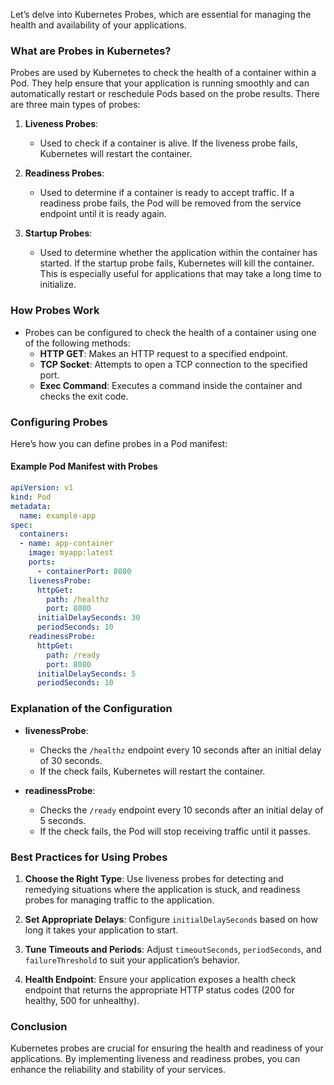 Let’s delve into Kubernetes Probes, which are essential for managing the health and availability of your applications.

### What are Probes in Kubernetes?

Probes are used by Kubernetes to check the health of a container within a Pod. They help ensure that your application is running smoothly and can automatically restart or reschedule Pods based on the probe results. There are three main types of probes:

1. **Liveness Probes**: 
   - Used to check if a container is alive. If the liveness probe fails, Kubernetes will restart the container.

2. **Readiness Probes**: 
   - Used to determine if a container is ready to accept traffic. If a readiness probe fails, the Pod will be removed from the service endpoint until it is ready again.

3. **Startup Probes**: 
   - Used to determine whether the application within the container has started. If the startup probe fails, Kubernetes will kill the container. This is especially useful for applications that may take a long time to initialize.

### How Probes Work

- Probes can be configured to check the health of a container using one of the following methods:
  - **HTTP GET**: Makes an HTTP request to a specified endpoint.
  - **TCP Socket**: Attempts to open a TCP connection to the specified port.
  - **Exec Command**: Executes a command inside the container and checks the exit code.

### Configuring Probes

Here’s how you can define probes in a Pod manifest:

#### Example Pod Manifest with Probes

```yaml
apiVersion: v1
kind: Pod
metadata:
  name: example-app
spec:
  containers:
  - name: app-container
    image: myapp:latest
    ports:
      - containerPort: 8080
    livenessProbe:
      httpGet:
        path: /healthz
        port: 8080
      initialDelaySeconds: 30
      periodSeconds: 10
    readinessProbe:
      httpGet:
        path: /ready
        port: 8080
      initialDelaySeconds: 5
      periodSeconds: 10
```

### Explanation of the Configuration

- **livenessProbe**:
  - Checks the `/healthz` endpoint every 10 seconds after an initial delay of 30 seconds.
  - If the check fails, Kubernetes will restart the container.

- **readinessProbe**:
  - Checks the `/ready` endpoint every 10 seconds after an initial delay of 5 seconds.
  - If the check fails, the Pod will stop receiving traffic until it passes.

### Best Practices for Using Probes

1. **Choose the Right Type**: Use liveness probes for detecting and remedying situations where the application is stuck, and readiness probes for managing traffic to the application.

2. **Set Appropriate Delays**: Configure `initialDelaySeconds` based on how long it takes your application to start.

3. **Tune Timeouts and Periods**: Adjust `timeoutSeconds`, `periodSeconds`, and `failureThreshold` to suit your application’s behavior.

4. **Health Endpoint**: Ensure your application exposes a health check endpoint that returns the appropriate HTTP status codes (200 for healthy, 500 for unhealthy).

### Conclusion

Kubernetes probes are crucial for ensuring the health and readiness of your applications. By implementing liveness and readiness probes, you can enhance the reliability and stability of your services.
